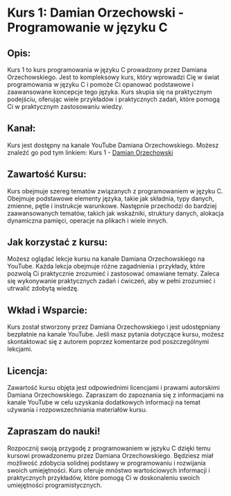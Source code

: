 # **Kurs 1: Damian Orzechowski - Programowanie w języku C**

## **Opis:**
Kurs 1 to kurs programowania w języku C prowadzony przez Damiana Orzechowskiego. Jest to kompleksowy kurs, który wprowadzi Cię w świat programowania w języku C i pomoże Ci opanować podstawowe i zaawansowane koncepcje tego języka. Kurs skupia się na praktycznym podejściu, oferując wiele przykładów i praktycznych zadań, które pomogą Ci w praktycznym zastosowaniu wiedzy.

## **Kanał:**
Kurs jest dostępny na kanale YouTube Damiana Orzechowskiego. Możesz znaleźć go pod tym linkiem: Kurs 1 - [Damian Orzechowski](https://www.youtube.com/watch?v=ZDoN-IlQlQo&list=PL0oxIZsFGA4EAxDvx1PNzNAlr8g4xi3XP&index=20)

## **Zawartość Kursu:**
Kurs obejmuje szereg tematów związanych z programowaniem w języku C. Obejmuje podstawowe elementy języka, takie jak składnia, typy danych, zmienne, pętle i instrukcje warunkowe. Następnie przechodzi do bardziej zaawansowanych tematów, takich jak wskaźniki, struktury danych, alokacja dynamiczna pamięci, operacje na plikach i wiele innych.

## **Jak korzystać z kursu:**
Możesz oglądać lekcje kursu na kanale Damiana Orzechowskiego na YouTube. Każda lekcja obejmuje różne zagadnienia i przykłady, które pozwolą Ci praktycznie zrozumieć i zastosować omawiane tematy. Zaleca się wykonywanie praktycznych zadań i ćwiczeń, aby w pełni zrozumieć i utrwalić zdobytą wiedzę.

## **Wkład i Wsparcie:**
Kurs został stworzony przez Damiana Orzechowskiego i jest udostępniany bezpłatnie na kanale YouTube. Jeśli masz pytania dotyczące kursu, możesz skontaktować się z autorem poprzez komentarze pod poszczególnymi lekcjami.

## **Licencja:**
Zawartość kursu objęta jest odpowiednimi licencjami i prawami autorskimi Damiana Orzechowskiego. Zapraszam do zapoznania się z informacjami na kanale YouTube w celu uzyskania dodatkowych informacji na temat używania i rozpowszechniania materiałów kursu.

## **Zapraszam do nauki!**
Rozpocznij swoją przygodę z programowaniem w języku C dzięki temu kursowi prowadzonemu przez Damiana Orzechowskiego. Będziesz miał możliwość zdobycia solidnej podstawy w programowaniu i rozwijania swoich umiejętności. Kurs oferuje mnóstwo wartościowych informacji i praktycznych przykładów, które pomogą Ci w doskonaleniu swoich umiejętności programistycznych.
